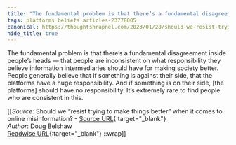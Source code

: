 ```yaml
---
title: "The fundamental problem is that there’s a fundamental disagreement inside ..."
tags: platforms beliefs articles-23778005
canonical: https://thoughtshrapnel.com/2023/01/28/should-we-resist-trying-to-make-things-better-when-it-comes-to-online-misinformation/
hide_title: true
---
```


The fundamental problem is that there’s a fundamental disagreement inside people’s heads — that people are inconsistent on what responsibility they believe information intermediaries should have for making society better. People generally believe that if something is against their side, that the platforms have a huge responsibility. And if something is on their side, [the platforms] should have no responsibility. It’s extremely rare to find people who are consistent in this.


[[_Source_: Should we “resist trying to make things better” when it comes to online misinformation? - [Source URL](https://thoughtshrapnel.com/2023/01/28/should-we-resist-trying-to-make-things-better-when-it-comes-to-online-misinformation/){:target="_blank"}<br>
_Author_: Doug Belshaw<br>
[Readwise URL](https://readwise.io/open/465083078){:target="_blank"}
::wrap]]